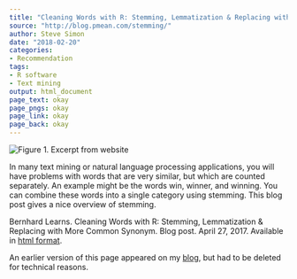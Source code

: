 ```yaml
---
title: "Cleaning Words with R: Stemming, Lemmatization & Replacing with More Common Synonym"
source: "http://blog.pmean.com/stemming/"
author: Steve Simon
date: "2018-02-20"
categories:
- Recommendation
tags:
- R software
- Text mining
output: html_document
page_text: okay
page_pngs: okay
page_link: okay
page_back: okay
---
```


![Figure 1. Excerpt from website](http://www.pmean.com/new-images/18/stemming-01.png)

<div class="notes">

In many text mining or natural language processing applications, you will have problems with words that are very similar, but which are counted separately. An example might be the words win, winner, and winning. You can combine these words into a single category using stemming. This blog post gives a nice overview of stemming.

Bernhard Learns. Cleaning Words with R: Stemming, Lemmatization & Replacing with More Common Synonym. Blog post. April 27, 2017. Available in [html format][lea1].

[lea1]: http://www.bernhardlearns.com/2017/04/cleaning-words-with-r-stemming.html

An earlier version of this page appeared on my [blog][sim2], but had to be deleted for technical reasons.

[sim2]: http://blog.pmean.com

</div>

